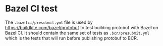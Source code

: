 # Bazel CI test

The `.bazelci/presubmit.yml` file is used by https://buildkite.com/bazel/protobuf
to test building protobuf with Bazel on Bazel CI. It should contain the same
set of tests as `.bcr/presubmit.yml` which is the tests that will run before
publishing protobuf to BCR.
